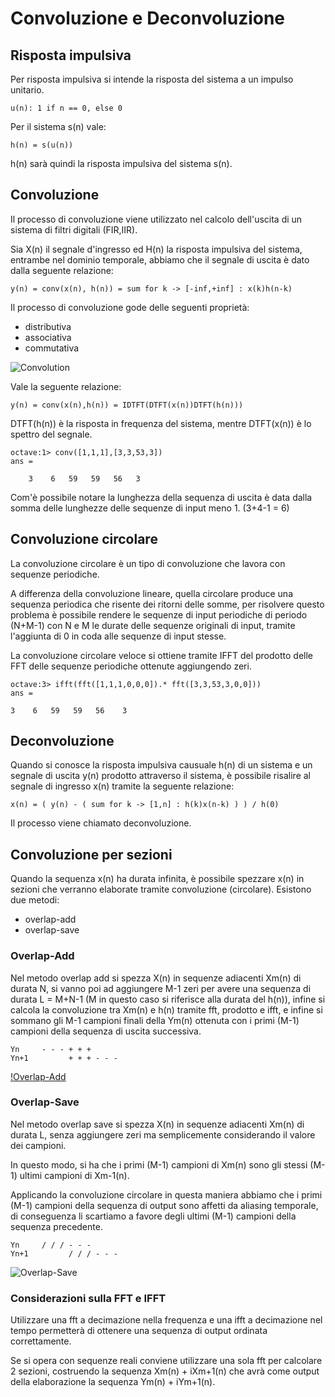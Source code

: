 # Convoluzione e Deconvoluzione

## Risposta impulsiva

Per risposta impulsiva si intende la risposta del sistema a un impulso unitario.

    u(n): 1 if n == 0, else 0 

Per il sistema s(n) vale:

    h(n) = s(u(n))

h(n) sarà quindi la risposta impulsiva del sistema s(n).

## Convoluzione

Il processo di convoluzione viene utilizzato nel calcolo dell'uscita di un
sistema di filtri digitali (FIR,IIR).

Sia X(n) il segnale d'ingresso ed H(n) la risposta impulsiva del sistema, entrambe
nel dominio temporale, abbiamo che il segnale di uscita è dato dalla seguente
relazione:

    y(n) = conv(x(n), h(n)) = sum for k -> [-inf,+inf] : x(k)h(n-k)

Il processo di convoluzione gode delle seguenti proprietà:

 - distributiva
 - associativa
 - commutativa

![Convolution](https://upload.wikimedia.org/wikipedia/commons/b/b9/Convolution_of_spiky_function_with_box2.gif)

Vale la seguente relazione:

    y(n) = conv(x(n),h(n)) = IDTFT(DTFT(x(n))DTFT(h(n)))

DTFT(h(n)) è la risposta in frequenza del sistema, mentre DTFT(x(n)) è lo
spettro del segnale.

    octave:1> conv([1,1,1],[3,3,53,3])
    ans =

        3    6   59   59   56   3

Com'è possibile notare la lunghezza della sequenza di uscita è data dalla somma
delle lunghezze delle sequenze di input meno 1. (3+4-1 = 6) 

## Convoluzione circolare

La convoluzione circolare è un tipo di convoluzione che lavora con sequenze
periodiche.

A differenza della convoluzione lineare, quella circolare produce una sequenza
periodica che risente dei ritorni delle somme, per risolvere questo problema è
possibile rendere le sequenze di input periodiche di periodo (N+M-1) con N e M
le durate delle sequenze originali di input, tramite l'aggiunta di 0 in coda
alle sequenze di input stesse.

La convoluzione circolare veloce si ottiene tramite IFFT del prodotto delle FFT
delle sequenze periodiche ottenute aggiungendo zeri.

    octave:3> ifft(fft([1,1,1,0,0,0]).* fft([3,3,53,3,0,0]))
    ans =

    3    6   59   59   56    3

## Deconvoluzione 

Quando si conosce la risposta impulsiva causuale h(n) di un sistema e un segnale
di uscita y(n) prodotto attraverso il sistema, è possibile risalire al segnale di
ingresso x(n) tramite la seguente relazione:

    x(n) = ( y(n) - ( sum for k -> [1,n] : h(k)x(n-k) ) ) / h(0)

Il processo viene chiamato deconvoluzione.

## Convoluzione per sezioni

Quando la sequenza x(n) ha durata infinita, è possibile spezzare x(n) in sezioni
che verranno elaborate tramite convoluzione (circolare). Esistono due metodi:

- overlap-add
- overlap-save

### Overlap-Add

Nel metodo overlap add si spezza X(n) in sequenze adiacenti Xm(n) di durata N,
si vanno poi ad aggiungere M-1 zeri per avere una sequenza di durata L = M+N-1
(M in questo caso si riferisce alla durata del h(n)), infine si calcola la
convoluzione tra Xm(n) e h(n) tramite fft, prodotto e ifft, e infine si sommano
gli M-1 campioni finali della Ym(n) ottenuta con i primi (M-1) campioni della
sequenza di uscita successiva.

 
    Yn     - - - + + +
    Yn+1         + + + - - -

[!Overlap-Add](https://upload.wikimedia.org/wikipedia/commons/7/77/Depiction_of_overlap-add_algorithm.png)
 
### Overlap-Save

Nel metodo overlap save si spezza X(n) in sequenze adiacenti Xm(n) di durata L,
senza aggiungere zeri ma semplicemente considerando il valore dei campioni.

In questo modo, si ha che i primi (M-1) campioni di Xm(n) sono gli stessi (M-1)
ultimi campioni di Xm-1(n).

Applicando la convoluzione circolare in questa maniera abbiamo che i primi (M-1)
campioni della sequenza di output sono affetti da aliasing temporale, di
conseguenza li scartiamo a favore degli ultimi (M-1) campioni della sequenza
precedente.

    Yn     / / / - - -
    Yn+1         / / / - - -

![Overlap-Save](https://upload.wikimedia.org/wikipedia/commons/thumb/a/ad/Overlap-save_algorithm.png/800px-Overlap-save_algorithm.png)

### Considerazioni sulla FFT e IFFT

Utilizzare una fft a decimazione nella frequenza e una ifft a decimazione nel
tempo permetterà di ottenere una sequenza di output ordinata correttamente.

Se si opera con sequenze reali conviene utilizzare una sola fft per calcolare 2
sezioni, costruendo la sequenza Xm(n) + iXm+1(n) che avrà come output della 
elaborazione la sequenza Ym(n) + iYm+1(n). 
